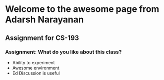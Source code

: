 
# Welcome to the awesome page from Adarsh Narayanan
## Assignment for CS-193
### Assignment: What do you like about this class?

- Ability to experiment
- Awesome environment
- Ed Discussion is useful